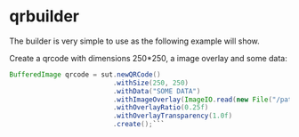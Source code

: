 qrbuilder
=========

The builder is very simple to use as the following example will show.

Create a qrcode with dimensions 250*250, a image overlay and some data:

```java
BufferedImage qrcode = sut.newQRCode()
                          .withSize(250, 250)
                          .withData("SOME DATA")
                          .withImageOverlay(ImageIO.read(new File("/path/to/overlay/overlay.png")))
                          .withOverlayRatio(0.25f)
                          .withOverlayTransparency(1.0f)
                          .create();```
